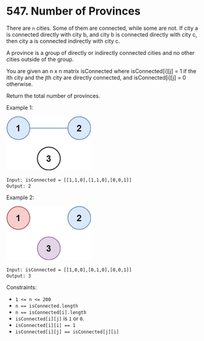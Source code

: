 # 547. Number of Provinces

There are `n` cities. Some of them are connected, while some are not. 
If city a is connected directly with city b, and city b is connected directly 
with city c, then city a is connected indirectly with city c.

A province is a group of directly or indirectly connected cities and no other 
cities outside of the group.

You are given an n x n matrix isConnected where isConnected[i][j] = 1 if the ith 
city and the jth city are directly connected, and isConnected[i][j] = 0 otherwise.

Return the total number of provinces.


Example 1:

![ex1](ex1.jpg)
```
Input: isConnected = [[1,1,0],[1,1,0],[0,0,1]]
Output: 2
```

Example 2:

![ex2](ex2.jpg)
```
Input: isConnected = [[1,0,0],[0,1,0],[0,0,1]]
Output: 3
```

Constraints:

* `1 <= n <= 200`
* `n == isConnected.length`
* `n == isConnected[i].length`
* `isConnected[i][j]` is `1` or `0`.
* `isConnected[i][i] == 1`
* `isConnected[i][j] == isConnected[j][i]`